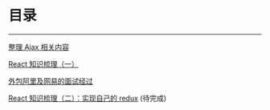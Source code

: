 # 目录
*****
[整理 Ajax 相关内容](https://github.com/wumouren/WEB-DEV/issues/1)   


[React 知识梳理（一）](https://github.com/wumouren/react/issues/1)


[外包阿里及网易的面试经过](https://github.com/wumouren/WEB-DEV/issues/2)   


[React 知识梳理（二）：实现自己的 redux](https://github.com/wumouren/react/issues/2) (待完成)